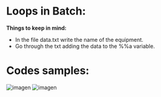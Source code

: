 # Loops in Batch:

<b>Things to keep in mind:</b>
* In the file data.txt write the name of the equipment.
* Go through the txt adding the data to the %%a variable.

# Codes samples:

![imagen](https://github.com/putodruida/ROBOCOPY-FOR/assets/22397967/03341835-bce4-4592-8789-95612e8aa89e)
![imagen](https://github.com/putodruida/Loops-in-Batch/assets/22397967/5e2f2d07-8422-4af3-9b66-ba696e2cb039)

